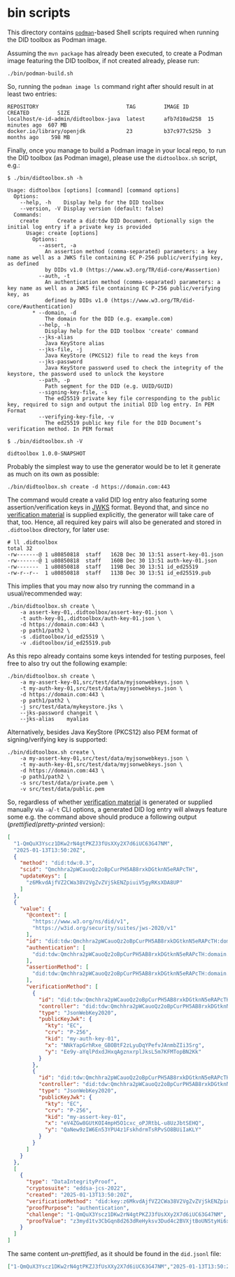 # bin scripts

This directory contains [`podman`](https://docs.podman.io/en/latest/)-based Shell scripts required when running the DID toolbox as Podman image.

Assuming the `mvn package` has already been executed, to create a Podman image featuring the DID toolbox, if not created already, please run: 
```shell
./bin/podman-build.sh
```

So, running the `podman image ls` command right after should result in at least two entries:
```text
REPOSITORY                            TAG         IMAGE ID      CREATED         SIZE
localhost/e-id-admin/didtoolbox-java  latest      afb7d10ad258  15 minutes ago  607 MB
docker.io/library/openjdk             23          b37c977c525b  3 months ago    598 MB
```

Finally, once you manage to build a Podman image in your local repo, to run the DID toolbox (as Podman image), please use the `didtoolbox.sh` script, e.g.:

```text
$ ./bin/didtoolbox.sh -h

Usage: didtoolbox [options] [command] [command options]
  Options:
    --help, -h    Display help for the DID toolbox
    --version, -V Display version (default: false)
  Commands:
    create      Create a did:tdw DID Document. Optionally sign the initial log entry if a private key is provided
      Usage: create [options]
        Options:
          --assert, -a
            An assertion method (comma-separated) parameters: a key name as well as a JWKS file containing EC P-256 public/verifying key, as defined 
            by DIDs v1.0 (https://www.w3.org/TR/did-core/#assertion)
          --auth, -t
            An authentication method (comma-separated) parameters: a key name as well as a JWKS file containing EC P-256 public/verifying key, as 
            defined by DIDs v1.0 (https://www.w3.org/TR/did-core/#authentication)
        * --domain, -d
            The domain for the DID (e.g. example.com)
          --help, -h
            Display help for the DID toolbox 'create' command
          --jks-alias
            Java KeyStore alias
          --jks-file, -j
            Java KeyStore (PKCS12) file to read the keys from
          --jks-password
            Java KeyStore password used to check the integrity of the keystore, the password used to unlock the keystore
          --path, -p
            Path segment for the DID (e.g. UUID/GUID)
          --signing-key-file, -s
            The ed25519 private key file corresponding to the public key, required to sign and output the initial DID log entry. In PEM Format
          --verifying-key-file, -v
            The ed25519 public key file for the DID Document’s verification method. In PEM format

$ ./bin/didtoolbox.sh -V

didtoolbox 1.0.0-SNAPSHOT
```

Probably the simplest way to use the generator would be to let it generate as much on its own as possible:

```shell
./bin/didtoolbox.sh create -d https://domain.com:443
```

The command would create a valid DID log entry also featuring some assertion/verification keys in [JWKS](https://datatracker.ietf.org/doc/html/rfc7517) format.
Beyond that, and since no [verification material](https://www.w3.org/TR/did-core/#verification-material) is supplied explicitly, 
the generator will take care of that, too. Hence, all required key pairs will also be generated and stored in `.didtoolbox` directory, for later use:

```shell
# ll .didtoolbox
total 32
-rw-------@ 1 u80850818  staff   162B Dec 30 13:51 assert-key-01.json
-rw-------@ 1 u80850818  staff   160B Dec 30 13:51 auth-key-01.json
-rw-------  1 u80850818  staff   119B Dec 30 13:51 id_ed25519
-rw-r--r--  1 u80850818  staff   113B Dec 30 13:51 id_ed25519.pub
```

This implies that you may now also try running the command in a usual/recommended way:

```shell
./bin/didtoolbox.sh create \
    -a assert-key-01,.didtoolbox/assert-key-01.json \
    -t auth-key-01,.didtoolbox/auth-key-01.json \
    -d https://domain.com:443 \
    -p path1/path2 \
    -s .didtoolbox/id_ed25519 \
    -v .didtoolbox/id_ed25519.pub                                                      
```

As this repo already contains some keys intended for testing purposes, feel free to also try out the following example: 

```shell
./bin/didtoolbox.sh create \
    -a my-assert-key-01,src/test/data/myjsonwebkeys.json \
    -t my-auth-key-01,src/test/data/myjsonwebkeys.json \
    -d https://domain.com:443 \
    -p path1/path2 \
    -j src/test/data/mykeystore.jks \
    --jks-password changeit \
    --jks-alias    myalias                                              
```

 Alternatively, besides Java KeyStore (PKCS12) also PEM format of signing/verifying key is supported:

```shell
./bin/didtoolbox.sh create \
    -a my-assert-key-01,src/test/data/myjsonwebkeys.json \
    -t my-auth-key-01,src/test/data/myjsonwebkeys.json \
    -d https://domain.com:443 \
    -p path1/path2 \
    -s src/test/data/private.pem \
    -v src/test/data/public.pem                                              
```

So, regardless of whether [verification material](https://www.w3.org/TR/did-core/#verification-material) is generated 
or supplied manually via `-a`/`-t` CLI options, a generated DID log entry will always feature some e.g. the command above 
should produce a following output (_prettified_/_pretty-printed_ version):

```json
[
  "1-QmQuX3Yscz1DKw2rN4gtPKZJ3fUsXXy2X7d6iUC63G47NM",
  "2025-01-13T13:50:20Z",
  {
    "method": "did:tdw:0.3",
    "scid": "Qmchhra2pWCauoQz2oBpCurPH5AB8rxkDGtknN5eRAPcTH",
    "updateKeys": [
      "z6MkvdAjfVZ2CWa38V2VgZvZVjSkENZpiuiV5gyRKsXDA8UP"
    ]
  },
  {
    "value": {
      "@context": [
        "https://www.w3.org/ns/did/v1",
        "https://w3id.org/security/suites/jws-2020/v1"
      ],
      "id": "did:tdw:Qmchhra2pWCauoQz2oBpCurPH5AB8rxkDGtknN5eRAPcTH:domain.com%3A443:path1:path2",
      "authentication": [
        "did:tdw:Qmchhra2pWCauoQz2oBpCurPH5AB8rxkDGtknN5eRAPcTH:domain.com%3A443:path1:path2#my-auth-key-01"
      ],
      "assertionMethod": [
        "did:tdw:Qmchhra2pWCauoQz2oBpCurPH5AB8rxkDGtknN5eRAPcTH:domain.com%3A443:path1:path2#my-assert-key-01"
      ],
      "verificationMethod": [
        {
          "id": "did:tdw:Qmchhra2pWCauoQz2oBpCurPH5AB8rxkDGtknN5eRAPcTH:domain.com%3A443:path1:path2#my-auth-key-01",
          "controller": "did:tdw:Qmchhra2pWCauoQz2oBpCurPH5AB8rxkDGtknN5eRAPcTH:domain.com%3A443:path1:path2",
          "type": "JsonWebKey2020",
          "publicKeyJwk": {
            "kty": "EC",
            "crv": "P-256",
            "kid": "my-auth-key-01",
            "x": "NNkYapGrhRxe_GBOBtF2zLyuDqYPefvJAnmbZIi3Srg",
            "y": "Ee9y-aYqlPdxdJHxqAgznxrplJksL5m7KFMTopBN2Kk"
          }
        },
        {
          "id": "did:tdw:Qmchhra2pWCauoQz2oBpCurPH5AB8rxkDGtknN5eRAPcTH:domain.com%3A443:path1:path2#my-assert-key-01",
          "controller": "did:tdw:Qmchhra2pWCauoQz2oBpCurPH5AB8rxkDGtknN5eRAPcTH:domain.com%3A443:path1:path2",
          "type": "JsonWebKey2020",
          "publicKeyJwk": {
            "kty": "EC",
            "crv": "P-256",
            "kid": "my-assert-key-01",
            "x": "eV4ZGw8GUtKOI4mpH5O1cxc_oPJRtbL-u8UzJbtSEHQ",
            "y": "QaNew9zIW6En53YPU4z1FskhdrmTsRPvSO8BUiIaKLY"
          }
        }
      ]
    }
  },
  [
    {
      "type": "DataIntegrityProof",
      "cryptosuite": "eddsa-jcs-2022",
      "created": "2025-01-13T13:50:20Z",
      "verificationMethod": "did:key:z6MkvdAjfVZ2CWa38V2VgZvZVjSkENZpiuiV5gyRKsXDA8UP#z6MkvdAjfVZ2CWa38V2VgZvZVjSkENZpiuiV5gyRKsXDA8UP",
      "proofPurpose": "authentication",
      "challenge": "1-QmQuX3Yscz1DKw2rN4gtPKZJ3fUsXXy2X7d6iUC63G47NM",
      "proofValue": "z3myd1tv3CbGqn8d263dReHyksv3Dud4c2BVXjtBoUNStyHi6xSAg1bN2Ygs25tZdV6xrRcDVjYL1vtTWnLN4ZbMk"
    }
  ]
]
```

The same content _un-prettified_, as it should be found in the `did.jsonl` file:

```json
["1-QmQuX3Yscz1DKw2rN4gtPKZJ3fUsXXy2X7d6iUC63G47NM","2025-01-13T13:50:20Z",{"method":"did:tdw:0.3","scid":"Qmchhra2pWCauoQz2oBpCurPH5AB8rxkDGtknN5eRAPcTH","updateKeys":["z6MkvdAjfVZ2CWa38V2VgZvZVjSkENZpiuiV5gyRKsXDA8UP"]},{"value":{"@context":["https://www.w3.org/ns/did/v1","https://w3id.org/security/suites/jws-2020/v1"],"id":"did:tdw:Qmchhra2pWCauoQz2oBpCurPH5AB8rxkDGtknN5eRAPcTH:domain.com%3A443:path1:path2","authentication":["did:tdw:Qmchhra2pWCauoQz2oBpCurPH5AB8rxkDGtknN5eRAPcTH:domain.com%3A443:path1:path2#my-auth-key-01"],"assertionMethod":["did:tdw:Qmchhra2pWCauoQz2oBpCurPH5AB8rxkDGtknN5eRAPcTH:domain.com%3A443:path1:path2#my-assert-key-01"],"verificationMethod":[{"id":"did:tdw:Qmchhra2pWCauoQz2oBpCurPH5AB8rxkDGtknN5eRAPcTH:domain.com%3A443:path1:path2#my-auth-key-01","controller":"did:tdw:Qmchhra2pWCauoQz2oBpCurPH5AB8rxkDGtknN5eRAPcTH:domain.com%3A443:path1:path2","type":"JsonWebKey2020","publicKeyJwk":{"kty":"EC","crv":"P-256","kid":"my-auth-key-01","x":"NNkYapGrhRxe_GBOBtF2zLyuDqYPefvJAnmbZIi3Srg","y":"Ee9y-aYqlPdxdJHxqAgznxrplJksL5m7KFMTopBN2Kk"}},{"id":"did:tdw:Qmchhra2pWCauoQz2oBpCurPH5AB8rxkDGtknN5eRAPcTH:domain.com%3A443:path1:path2#my-assert-key-01","controller":"did:tdw:Qmchhra2pWCauoQz2oBpCurPH5AB8rxkDGtknN5eRAPcTH:domain.com%3A443:path1:path2","type":"JsonWebKey2020","publicKeyJwk":{"kty":"EC","crv":"P-256","kid":"my-assert-key-01","x":"eV4ZGw8GUtKOI4mpH5O1cxc_oPJRtbL-u8UzJbtSEHQ","y":"QaNew9zIW6En53YPU4z1FskhdrmTsRPvSO8BUiIaKLY"}}]}},[{"type":"DataIntegrityProof","cryptosuite":"eddsa-jcs-2022","created":"2025-01-13T13:50:20Z","verificationMethod":"did:key:z6MkvdAjfVZ2CWa38V2VgZvZVjSkENZpiuiV5gyRKsXDA8UP#z6MkvdAjfVZ2CWa38V2VgZvZVjSkENZpiuiV5gyRKsXDA8UP","proofPurpose":"authentication","challenge":"1-QmQuX3Yscz1DKw2rN4gtPKZJ3fUsXXy2X7d6iUC63G47NM","proofValue":"z3myd1tv3CbGqn8d263dReHyksv3Dud4c2BVXjtBoUNStyHi6xSAg1bN2Ygs25tZdV6xrRcDVjYL1vtTWnLN4ZbMk"}]]
```
